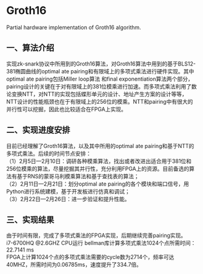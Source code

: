 # Groth16
  Partial hardware implementation of Groth16 algorithm.<br>
## 一、算法介绍<br>
  实现zk-snark协议中所用到的Groth16算法，对Groth16算法中用到的基于BLS12-381椭圆曲线的optimal ate pairing和有限域上的多项式乘法进行硬件实现。其中optimal ate pairing包括Miller loop算法
和final exponentiation算法两个部分，pairing设计的关键在于对有限域上的381位模乘进行加速。而多项式乘法利用了数论变换NTT，对NTT的实现包括蝶形单元的设计、地址产生方案的设计等等，NTT设计的性能瓶颈也在于有限域上的256位的模乘。NTT和pairing中有很大的并行性可以挖掘，因此也比较适合在FPGA上实现。
## 二、实现进度安排<br>
  目前已经理解了Groth16算法，以及其中所用的optimal ate pairing和基于NTT的多项式乘法。后续的时间节点安排：<br>
  （1）2月5日—2月10日：调研各种模乘算法，找出或者改进出适合用于381位和256位模乘的算法，尽量挖掘其并行性，充分利用FPGA上的资源。目前备选的算法有基于RNS的蒙哥马利模乘算法和基于查找表的算法；<br>
  （2）2月11日—2月21日：划分optimal ate pairing的各个模块和端口信号，用Python进行系统建模，基于开发板进行仿真和调试；<br>
  （3）2月22日—2月26日：进一步验证和提升性能。<br>
## 三、实现结果
  由于时间有限，完成了多项式乘法的FPGA实现，后期继续完善pairing实现。<br>
  i7-6700HQ @2.6GHZ CPU运行 bellman库计算多项式乘法1024个点所需时间：22.7141 ms<br>
  FPGA上计算1024个点的多项式乘法需要的cycle数为2714个，频率可达40MHZ，所需时间为0.06785ms，速度提升了334.7倍。

